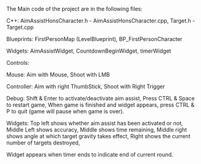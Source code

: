 The Main code of the project are in the following files:

C++:
AimAssistHonsCharacter.h - AimAssistHonsCharacter.cpp,
Target.h - Target.cpp

Blueprints:
FirstPersonMap (LevelBlueprint),
BP_FirstPersonCharacter

Widgets:
AimAssistWidget,
CountdownBeginWidget,
timerWidget


Controls: 

Mouse:
Aim with Mouse,
Shoot with LMB

Controller:
Aim with right ThumbStick, 
Shoot with Right Trigger

Debug:
Shift & Enter to activate/deactivate aim assist,
Press CTRL & Space to restart game,
When game is finished and widget appears, press CTRL & P to quit (game will pause when game is over).

Widgets:
Top left shows whether aim assist has been activated or not,
Middle Left shows accuracy,
Middle shows time remaining,
Middle right shows angle at which target gravity takes effect,
Right shows the current number of targets destroyed,

Widget appears when timer ends to indicate end of current round. 
